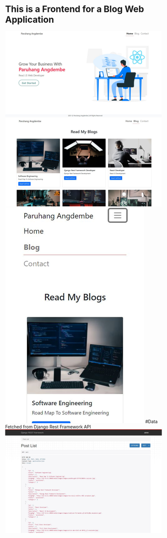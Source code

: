 # This is a Frontend for a Blog Web Application
![](projects%20images/blog-home.JPG)
![](projects%20images/blog-post.JPG)
![](projects%20images/blog-responsive.JPG)
#Data Fetched from Django Rest Framework API
![](projects%20images/DRF-api.JPG)
